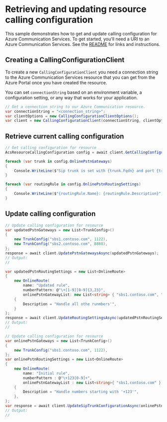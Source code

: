 # Retrieving and updating resource calling configuration

This sample demonstrates how to get and update calling configuration for Azure Communication Services.
To get started, you'll need a URI to an Azure Communication Services. See the [README](https://docs.microsoft.com/azure/communication-services/quickstarts/create-communication-resource?tabs=windows&pivots=platform-azp) for links and instructions.

## Creating a CallingConfigurationClient

To create a new `CallingConfigurationClient` you need a connection string to the Azure Communication Services resource that you can get from the Azure Portal once you have created the resource.

You can set `connectionString` based on an environment variable, a configuration setting, or any way that works for your application.

```C# Snippet:CreateCallingConfigurationClient
// Get a connection string to our Azure Communication resource.
var connectionString = "<connection_string>";
var clientOptions = new CallingConfigurationClientOptions();
var client = new CallingConfigurationClient(connectionString, clientOptions);
```


## Retrieve current calling configuration

```C# Snippet:GetCallingConfigurationAsync
// Get calling configuration for resource
AcsResourceCallingConfiguration config = await client.GetCallingConfigurationAsync();

foreach (var trunk in config.OnlinePstnGateways)
{
    Console.WriteLine($"Sip trunk is set with {trunk.Fqdn} and port {trunk.SipSignalingPort}");
}

foreach (var routingRule in config.OnlinePstnRoutingSettings)
{
    Console.WriteLine($"{routingRule.Name}: {routingRule.Description}");
}
```
## Update calling configuration

```C# Snippet:UpdatePstnGatewaysAsync
// Update calling configuration for resource
var updatedPstnGateways = new List<TrunkConfig>()
{
    new TrunkConfig("sbs1.contoso.com", 1122),
    new TrunkConfig("sbs2.contoso.com", 8888),
};
response = await client.UpdatePstnGatewaysAsync(updatedPstnGateways);
// Output:
//
```


```C# Snippet:UpdatePstnRoutingSettingsAsync
var updatedPstnRoutingSettings = new List<OnlineRoute>
{
    new OnlineRoute(
        name: "Updated rule",
        numberPattern: @"\+[1-9][0-9]{3,23}",
        onlinePstnGatewayList: new List<string> { "sbs1.contoso.com", "sbs2.contoso.com" })
    {
        Description = "Handle all othe runmbers'",
    }
};
response = await client.UpdateRoutingSettingsAsync(updatedPstnRoutingSettings);
// Output:
//
```


```C# Snippet:UpdateCallingConfigurationAsync
// Update calling configuration for resource
var onlinePstnGateways = new List<TrunkConfig>()
{
    new TrunkConfig("sbs1.contoso.com", 1122),
};
var onlinePstnRoutingSettings = new List<OnlineRoute>
{
    new OnlineRoute(
        name: "Initial rule",
        numberPattern : @"\+123[0-9]+",
        onlinePstnGatewayList : new List<string>{ "sbs1.contoso.com" })
    {
        Description = "Handle numbers starting with '+123'",
    },
};
var response = await client.UpdateSipTrunkConfigurationAsync(onlinePstnGateways, onlinePstnRoutingSettings);
// Output:
//
```

